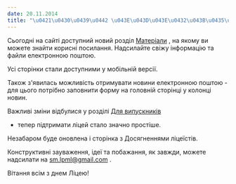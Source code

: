 ```yaml
---
date: 20.11.2014
title: "\u0421\u0430\u0439\u0442 \u043E\u043D\u043E\u0432\u043B\u0435\u043D\u043E"
---
```

Сьогодні на сайті доступний новий розділ
[Матеріали](/info/materials "Матеріали")
, на якому ви можете знайти корисні посилання. Надсилайте свіжу інформацію та файли електронною поштою.

Усі сторінки стали доступними у мобільній версії.

Також з'явилась можливість отримувати новини електронною поштою - для цього потрібно заповнити форму на головній сторінці у колонці новин.

Важливі зміни відбулися у розділі
[Для випускників](/info/for-grads "Для випускників")
- тепер підтримати ліцей стало значно простіше.

Незабаром буде оновлена і сторінка з Досягненнями ліцеїстів.

Конструктивні зауваження, ідеї та побажання, як завжди, можете надсилати на
[sm.lpml@gmail.com](mailto:sm.lpml@gmail.com)
.

Вітання всім з днем Ліцею!